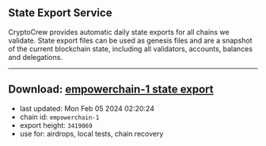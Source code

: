 ## State Export Service
CryptoCrew provides automatic daily state exports for all chains we validate. State export files can be used as genesis files and are a snapshot of the current blockchain state, including all validators, accounts, balances and delegations.

---
**Download: [empowerchain-1 state export](https://dl.ccvalidators.com/SERVICE/empowerchain/empowerchain-1_export_3419069.json)**
---

- last updated: Mon Feb 05 2024 02:20:24
- chain id: `empowerchain-1`
- export height: `3419069`
- use for: airdrops, local tests, chain recovery
